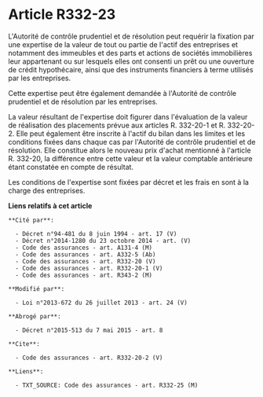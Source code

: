 # Article R332-23

L'Autorité de contrôle prudentiel et de résolution peut requérir la fixation par une expertise de la valeur de tout ou partie
de l'actif des entreprises et notamment des immeubles et des parts et actions de sociétés immobilières leur appartenant ou
sur lesquels elles ont consenti un prêt ou une ouverture de crédit hypothécaire, ainsi que des instruments financiers à terme
utilisés par les entreprises. 

Cette expertise peut être également demandée à l'Autorité de contrôle prudentiel et de résolution par les entreprises. 

La valeur résultant de l'expertise doit figurer dans l'évaluation de la valeur de réalisation des placements prévue aux
articles R. 332-20-1 et R. 332-20-2. Elle peut également être inscrite à l'actif du bilan dans les limites et les conditions
fixées dans chaque cas par l'Autorité de contrôle prudentiel et de résolution. Elle constitue alors le nouveau prix d'achat
mentionné à l'article R. 332-20, la différence entre cette valeur et la valeur comptable antérieure étant constatée en compte
de résultat. 

Les conditions de l'expertise sont fixées par décret et les frais en sont à la charge des entreprises.

**Liens relatifs à cet article**

	**Cité par**:

	  - Décret n°94-481 du 8 juin 1994 - art. 17 (V)
	  - Décret n°2014-1280 du 23 octobre 2014 - art. (V)
	  - Code des assurances - art. A131-4 (M)
	  - Code des assurances - art. A332-5 (Ab)
	  - Code des assurances - art. R332-20 (V)
	  - Code des assurances - art. R332-20-1 (V)
	  - Code des assurances - art. R343-2 (M)

	**Modifié par**:

	  - Loi n°2013-672 du 26 juillet 2013 - art. 24 (V)

	**Abrogé par**:

	  - Décret n°2015-513 du 7 mai 2015 - art. 8

	**Cite**:

	  - Code des assurances - art. R332-20-2 (V)

	**Liens**:

	  - TXT_SOURCE: Code des assurances - art. R332-25 (M)
